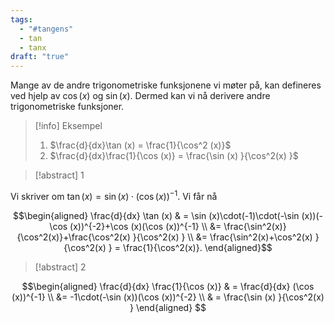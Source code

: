 ```yaml
---
tags:
  - "#tangens"
  - tan
  - tanx
draft: "true"
---
```

Mange av de andre trigonometriske funksjonene vi møter på, kan defineres ved hjelp av $\cos (x)$ og $\sin (x)$. Dermed kan vi nå derivere andre trigonometriske funksjoner. 

> [!info] Eksempel 
> 1. $\frac{d}{dx}\tan (x) = \frac{1}{\cos^2 (x)}$
> 2. $\frac{d}{dx}\frac{1}{\cos (x)} = \frac{\sin (x) }{\cos^2(x) }$

> [!abstract] 1

Vi skriver om $\tan (x)=\sin (x)\cdot(\cos (x))^{-1}$. Vi får nå

$$\begin{aligned} \frac{d}{dx} \tan (x) & = \sin (x)\cdot(-1)\cdot(-\sin (x))(-\cos (x))^{-2}+\cos (x)(\cos (x))^{-1}  \\ &= \frac{\sin^2(x)}{\cos^2(x)}+\frac{\cos^2(x) }{\cos^2(x) } \\ &= \frac{\sin^2(x)+\cos^2(x) }{\cos^2(x) } = \frac{1}{\cos^2(x)}. \end{aligned}$$ 

> [!abstract] 2

$$\begin{aligned}   \frac{d}{dx} \frac{1}{\cos (x)}   & = \frac{d}{dx} (\cos (x))^{-1} \\   &= -1\cdot(-\sin (x))(\cos (x))^{-2} \\   & = \frac{\sin (x) }{\cos^2(x) } \end{aligned} $$